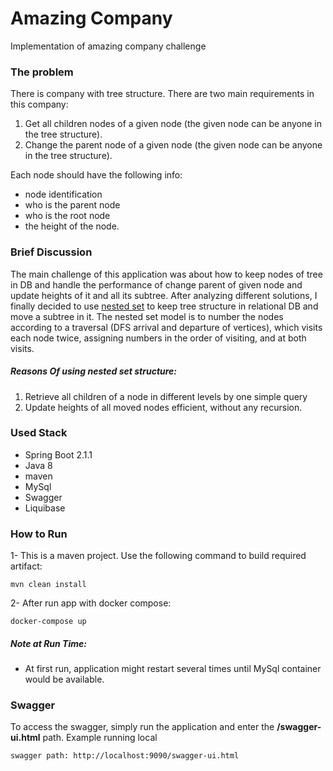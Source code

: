 # Amazing Company

Implementation of amazing company challenge

### The problem

There is company with tree structure. There are two main requirements in this company:
1.	Get all children nodes of a given node (the given node can be anyone in the tree structure).
2.	Change the parent node of a given node (the given node can be anyone in the tree structure). 

Each node should have the following info:

   * node identification
   * who is the parent node
   * who is the root node
   * the height of the node.

### Brief Discussion

The main challenge of this application was about how to keep nodes of tree in DB and handle the performance of change parent of given node and update heights of it and all its subtree. After analyzing different solutions, I finally decided to use [nested set](https://en.wikipedia.org/wiki/Nested_set_model) to keep tree structure in relational DB and move a subtree in it. 
The nested set model is to number the nodes according to a traversal (DFS arrival and departure of vertices), which visits each node twice, assigning numbers in the order of visiting, and at both visits.

##### Reasons Of using nested set structure:

1.	Retrieve all children of a node in different levels by one simple query
2.	Update heights of all moved nodes efficient, without any recursion.

### Used Stack

   * Spring Boot 2.1.1
   * Java 8
   * maven
   * MySql
   * Swagger
   * Liquibase
 
### How to Run

1- This is a maven project. Use the following command to build required artifact:

```
mvn clean install
```

2- After run app with docker compose:

```
docker-compose up
```
##### Note at Run Time:
 * At first run, application might restart several times until MySql container would be available. 
### Swagger 
To access the swagger, simply run the application and enter the **/swagger-ui.html** path.
Example running local

```
swagger path: http://localhost:9090/swagger-ui.html
```


















